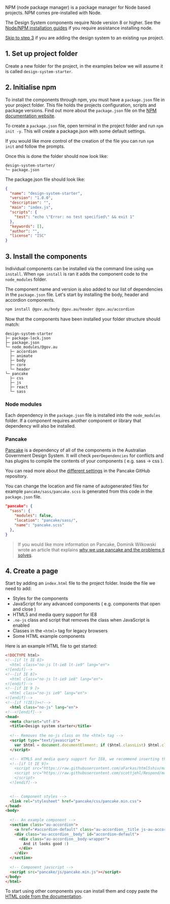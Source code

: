 NPM (node package manager) is a package manager for Node based projects. NPM comes pre-installed with Node. 

The Design System components require Node version 8 or higher. See the [Node/NPM installation guides](https://docs.npmjs.com/getting-started/installing-node#install-npm--manage-npm-versions) if you require assistance installing node.

[Skip to step 3](#3-install-the-components) if you are adding the design system to an existing `npm` project.


## 1. Set up project folder

Create a new folder for the project, in the examples below we will assume it is called `design-system-starter`.


## 2. Initialise npm

To install the components through npm, you must have a `package.json` file in your project folder. This file holds the projects configuration, scripts and package versions. Find out more about the `package.json` file on the [NPM documentation website](https://docs.npmjs.com/files/package.json). 

To create a `package.json` file, open terminal in the project folder and run `npm init -y`. This will create a package.json with some default settings. 

If you would like more control of the creation of the file you can run `npm init` and follow the prompts.

Once this is done the folder should now look like:

```nocopy
design-system-starter/
└─ package.json
```

The package.json file should look like:

```json
{
  "name": "design-system-starter",
  "version": "1.0.0",
  "description": "",
  "main": "index.js",
  "scripts": {
    "test": "echo \"Error: no test specified\" && exit 1"
  },
  "keywords": [],
  "author": "",
  "license": "ISC"
}
```


## 3. Install the components

Individual components can be installed via the command line using `npm install`. When `npm install` is ran it adds the component code to the `node_modules` folder.

The component name and version is also added to our list of dependencies in the `package.json` file. Let's start by installing the body, header and accordion components.

```bash
npm install @gov.au/body @gov.au/header @gov.au/accordion
```

Now that the components have been installed your folder structure should match:
```nocopy
design-system-starter
├─ package-lock.json
├─ package.json
└─ node_modules/@gov.au
  ├─ accordion
  ├─ animate
  ├─ body
  ├─ core
  └─ header
└─ pancake
  ├─ css
  ├─ js
  ├─ react
  └─ sass
```


### Node modules

Each dependency in the `package.json` file is installed into the `node_modules` folder. If a component requires another component or library that dependency will also be installed.


### Pancake

[Pancake](https://github.com/govau/pancake) is a dependency of all of the components in the Australian Government Design System. It will check `peerDependencies` for conflicts and has plugins to compile the contents of your components ( e.g. sass -> css ).

You can read more about the [different settings](https://github.com/govau/pancake#local-settings) in the Pancake GitHub repository.

You can change the location and file name of autogenerated files for example `pancake/sass/pancake.scss` is generated from this code in the `package.json` file. 
```json
"pancake": {
  "sass": {
    "modules": false,
    "location": "pancake/sass/",
    "name": "pancake.scss"
  },
}
```

> If you would like more information on Pancake, Dominik Wilkowski wrote an article that explains [why we use pancake and the problems it solves](https://medium.com/dailyjs/npm-and-the-front-end-950c79fc22ce).


## 4. Create a page

Start by adding an `index.html` file to the project folder. Inside the file we need to add:
- Styles for the components
- JavaScript for any advanced components ( e.g. components that open and close )
- HTML5 and media query support for IE8
- `.no-js` class and script that removes the class when JavaScript is enabled
- Classes in the `<html>` tag for legacy browsers
- Some HTML example components

Here is an example HTML file to get started:
```html
<!DOCTYPE html>
<!--[if lt IE 8]>
  <html class="no-js lt-ie8 lt-ie9" lang="en">
<![endif]-->
<!--[if IE 8]>
  <html class="no-js lt-ie9 ie8" lang="en">
<![endif]-->
<!--[if IE 9 ]>
  <html class="no-js ie9" lang="en">
<![endif]-->
<!--[if !(IE)]><!-->
  <html class="no-js" lang="en">
<!--<![endif]-->
<head>
  <meta charset="utf-8">
  <title>Design system starter</title>
  
  <!-- Removes the no-js class on the <html> tag -->
  <script type="text/javascript">
    var $html = document.documentElement; if ($html.classList) $html.classList.remove("no-js"), $html.classList.add("js"); else { var className = "no-js"; $html.className = $html.className.replace(new RegExp("(^|\\b)" + className.split(" ").join("|") + "(\\b|$)", "gi"), " "), $html.className += " js" }
  </script>

  <!-- HTML5 and media query support for IE8, we recommend inserting these inline -->
  <!--[if lt IE 9]>
    <script src="https://raw.githubusercontent.com/aFarkas/html5shiv/master/dist/html5shiv.min.js"></script>
    <script src="https://raw.githubusercontent.com/scottjehl/Respond/master/dest/respond.min.js">
    </script>
  <![endif]-->

  
  <!-- Component styles -->
  <link rel="stylesheet" href="pancake/css/pancake.min.css">
</head>
<body>
 
  <!-- An example component -->
  <section class="au-accordion">
    <a href="#accordion-default" class="au-accordion__title js-au-accordion" aria-controls="accordion-default" aria-expanded="true" aria-selected="true" role="tab" onclick="return AU.accordion.Toggle( this )">Wuhuu design system</a>
    <div class="au-accordion__body" id="accordion-default">
      <div class="au-accordion__body-wrapper">
        And it looks good :)
      </div>
    </div>
  </section>
 
  <!-- Component javscript -->
  <script src="pancake/js/pancake.min.js"></script>
</body>
</html>
```

To start using other components you can install them and copy paste the [HTML code from the documentation](/components/).

